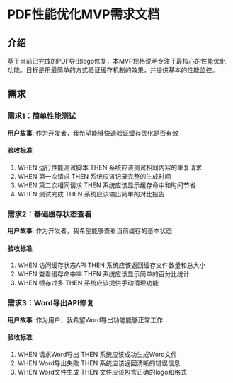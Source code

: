 # PDF性能优化MVP需求文档

## 介绍

基于当前已完成的PDF导出logo修复，本MVP规格说明专注于最核心的性能优化功能。目标是用最简单的方式验证缓存机制的效果，并提供基本的性能监控。

## 需求

### 需求1：简单性能测试

**用户故事**: 作为开发者，我希望能够快速验证缓存优化是否有效

#### 验收标准
1. WHEN 运行性能测试脚本 THEN 系统应该测试相同内容的重复请求
2. WHEN 第一次请求 THEN 系统应该记录完整的生成时间
3. WHEN 第二次相同请求 THEN 系统应该显示缓存命中和时间节省
4. WHEN 测试完成 THEN 系统应该输出简单的对比报告

### 需求2：基础缓存状态查看

**用户故事**: 作为开发者，我希望能够查看当前缓存的基本状态

#### 验收标准
1. WHEN 访问缓存状态API THEN 系统应该返回缓存文件数量和总大小
2. WHEN 查看缓存命中率 THEN 系统应该显示简单的百分比统计
3. WHEN 缓存过多 THEN 系统应该提供手动清理功能

### 需求3：Word导出API修复

**用户故事**: 作为用户，我希望Word导出功能能够正常工作

#### 验收标准
1. WHEN 请求Word导出 THEN 系统应该成功生成Word文件
2. WHEN Word导出失败 THEN 系统应该返回清晰的错误信息
3. WHEN Word文件生成 THEN 文件应该包含正确的logo和格式
